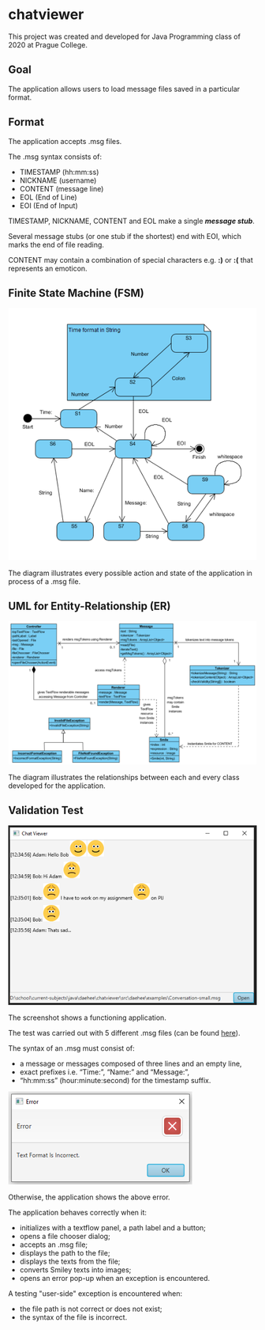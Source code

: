 # chatviewer

This project was created and developed for Java Programming class of 2020 at Prague College.

## Goal

The application allows users to load message files saved in a particular format.

## Format

The application accepts .msg files.

The .msg syntax consists of:
 - TIMESTAMP (hh:mm:ss)
 - NICKNAME (username)
 - CONTENT (message line)
 - EOL (End of Line)
 - EOI (End of Input)
 
TIMESTAMP, NICKNAME, CONTENT and EOL make a single **_message stub_**.

Several message stubs (or one stub if the shortest) end with EOI, which marks the end of file reading.

CONTENT may contain a combination of special characters e.g. **:)** or **:(** that represents an emoticon.

## Finite State Machine (FSM)

![fsm](doc/fsm.png)

The diagram illustrates every possible action and state of the application in process of a .msg file.

## UML for Entity-Relationship (ER)

![er](doc/er.png)

The diagram illustrates the relationships between each and every class developed for the application.

## Validation Test

![ui](doc/ui.png)

The screenshot shows a functioning application.

The test was carried out with 5 different .msg files (can be found [here](src/daehee/examples)).

The syntax of an .msg must consist of:
 - a message or messages composed of three lines and an empty line,
 - exact prefixes i.e. “Time:”, “Name:” and “Message:”,
 - “hh:mm:ss” (hour:minute:second) for the timestamp suffix.
 
 ![error](doc/error.png)
 
 Otherwise, the application shows the above error.

The application behaves correctly when it:
 - initializes with a textflow panel, a path label and a button;
 - opens a file chooser dialog;
 - accepts an .msg file;
 - displays the path to the file;
 - displays the texts from the file;
 - converts Smiley texts into images;
 - opens an error pop-up when an exception is encountered.
 
A testing "user-side" exception is encountered when:
 - the file path is not correct or does not exist;
 - the syntax of the file is incorrect.
